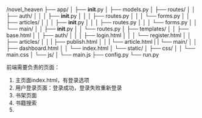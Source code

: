/novel_heaven
  ├── app/
  │   ├── __init__.py
  │   ├── models.py
  │   ├── routes/
  │   │   ├── auth/
  │   │   │   ├── __init__.py
  │   │   │   ├── routes.py
  │   │   │   └── forms.py
  │   │   ├── articles/
  │   │   │   ├── __init__.py
  │   │   │   ├── routes.py
  │   │   │   └── forms.py
  │   │   └── main/
  │   │       ├── __init__.py
  │   │       └── routes.py
  │   ├── templates/
  │   │   ├── base.html
  │   │   ├── auth/
  │   │   │   ├── login.html
  │   │   │   └── register.html
  │   │   ├── articles/
  │   │   |   ├── publish.html
  │   │   |   └── article.html
  |   |   └── main/
  │   │       ├── dashboard.html
  │   │       └── index.html
  │   └── static/
  │       ├── css/
  │       │   └── main.css
  │       └── js/
  │           └── main.js
  ├── config.py
  └── run.py

前端需要负责的页面：
1. 主页面index.html，有登录选项
2. 用户登录页面：登录成功，登录失败重新登录
3. 书架页面
4. 书籍搜索
5. 